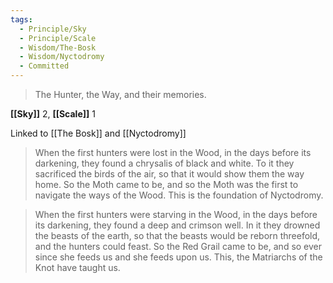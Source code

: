 ```yaml
---
tags:
  - Principle/Sky
  - Principle/Scale
  - Wisdom/The-Bosk
  - Wisdom/Nyctodromy
  - Committed
---
```


> The Hunter, the Way, and their memories.

**[[Sky]]** 2, **[[Scale]]** 1

Linked to [[The Bosk]] and [[Nyctodromy]]

> When the first hunters were lost in the Wood, in the days before its darkening, they found a chrysalis of black and white. To it they sacrificed the birds of the air, so that it would show them the way home. So the Moth came to be, and so the Moth was the first to navigate the ways of the Wood. This is the foundation of Nyctodromy. 

> When the first hunters were starving in the Wood, in the days before its darkening, they found a deep and crimson well. In it they drowned the beasts of the earth, so that the beasts would be reborn threefold, and the hunters could feast. So the Red Grail came to be, and so ever since she feeds us and she feeds upon us. This, the Matriarchs of the Knot have taught us.

